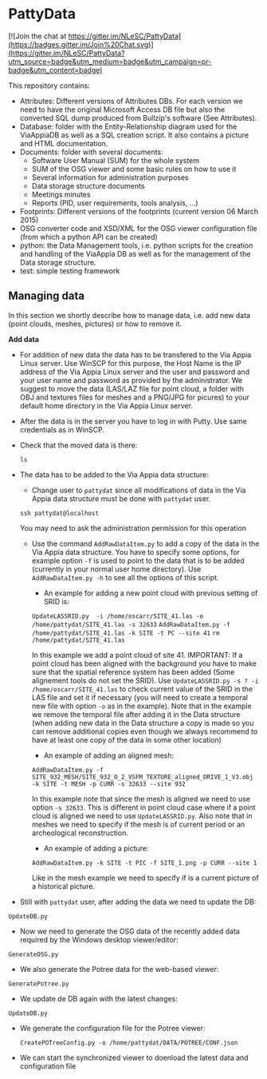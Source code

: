 PattyData
=========

[![Join the chat at https://gitter.im/NLeSC/PattyData](https://badges.gitter.im/Join%20Chat.svg)](https://gitter.im/NLeSC/PattyData?utm_source=badge&utm_medium=badge&utm_campaign=pr-badge&utm_content=badge)

This repository contains:
 - Attributes: Different versions of Attributes DBs. For each version we need to have the original Microsoft Access DB file but also the converted SQL dump produced from Bullzip's software (See Attributes). 
 - Database: folder with the Entity-Relationship diagram used for the ViaAppiaDB as well as a SQL creation script. It also contains a picture and HTML documentation. 
 - Documents: folder with several documents:
   - Software User Manual (SUM) for the whole system
   - SUM of the OSG viewer and some basic rules on how to use it
   - Several information for administration purposes 
   - Data storage structure documents
   - Meetings minutes
   - Reports (PID, user requirements, tools analysis, ...)
 - Footprints: Different versions of the footprints (current version 06 March 2015)
 - OSG converter code and XSD/XML for the OSG viewer configuration file (from which a python API can be created)
 - python: the Data Management tools, i.e. python scripts for the creation and handling of the ViaAppia DB as well as for the management of the Data storage structure.
 - test: simple testing framework

Managing data
-------------
In this section we shortly describe how to manage data, i.e. add new data (point clouds, meshes, pictures) or how to remove it. 

**Add data**

 - For addition of new data the data has to be transfered to the Via Appia Linux server. Use WinSCP for this purpose, the Host Name is the IP address of the Via Appia Linux server and the user and password and your user name and password as provided by the administrator. We suggest to move the data (LAS/LAZ file for point cloud, a folder with OBJ and textures files for meshes and a PNG/JPG for picures) to your default home directory in the Via Appia Linux server.
 - After the data is in the server you have to log in with Putty. Use same credentials as in WinSCP.
 - Check that the moved data is there:
  
   `ls`
 - The data has to be added to the Via Appia data structure:
   * Change user to `pattydat` since all modifications of data in the Via Appia data structure must be done with `pattydat` user. 
   
    `ssh pattydat@localhost` 
   
    You may need to ask the administration permission for this operation
   * Use the command `AddRawDataItem.py` to add a copy of the data in the Via Appia data structure. You have to specify some options, for example option `-f` is used to point to the data that is to be added (currently in your normal user home directory). Use `AddRawDataItem.py -h` to see all the options of this script. 
     - An example for adding a new point cloud with previous setting of SRID is:
     
      `UpdateLASSRID.py  -i /home/oscarr/SITE_41.las -o /home/pattydat/SITE_41.las -s 32633`
      `AddRawDataItem.py -f /home/pattydat/SITE_41.las -k SITE -t PC --site 41`
      `rm /home/pattydat/SITE_41.las`

     In this example we add a point cloud of site 41. IMPORTANT: If a point cloud has been aligned with the background you have to make sure that the spatial reference system has been added (Some alignement tools do not set the SRID). Use `UpdateLASSRID.py -s ? -i /home/oscarr/SITE_41.las` to check current value of the SRID in the LAS file and set it if necessary (you will need to create a temporal new file with option `-o` as in the example). Note that in the example we remove the temporal file after adding it in the Data structure (when adding new data in the Data structure a copy is made so you can remove additional copies even though we always recommend to have at least one copy of the data in some other location)
     - An example of adding an aligned mesh:
     
     `AddRawDataItem.py -f SITE_932_MESH/SITE_932_O_2_VSFM_TEXTURE_aligned_DRIVE_1_V3.obj -k SITE -t MESH -p CURR -s 32633 --site 932`
     
     In this example note that since the mesh is aligned we need to use option `-s 32633`. This is different in point cloud case where if a point cloud is aligned we need to use `UpdateLASSRID.py`. Also note that in meshes we need to specify if the mesh is of current period or an archeological reconstruction.
     - An example of adding a picture:
     
      `AddRawDataItem.py -k SITE -t PIC -f SITE_1.png -p CURR --site 1`
      
      Like in the mesh example we need to specify if is a current picture of a historical picture.
      
  - Still with `pattydat` user, after adding the data we need to update the DB:
   
   `UpdateDB.py`
   
  - Now we need to generate the OSG data of the recently added data required by the Windows desktop viewer/editor:
   
   `GenerateOSG.py` 

  - We also generate the Potree data for the web-based viewer:
    
   `GeneratePotree.py`

  - We update de DB again with the latest changes:
   
   `UpdateDB.py`
   
  - We generate the configuration file for the Potree viewer:
    
    `CreatePOTreeConfig.py -o /home/pattydat/DATA/POTREE/CONF.json`

  -  We can start the synchronized viewer to doenload the latest data and configuration file
